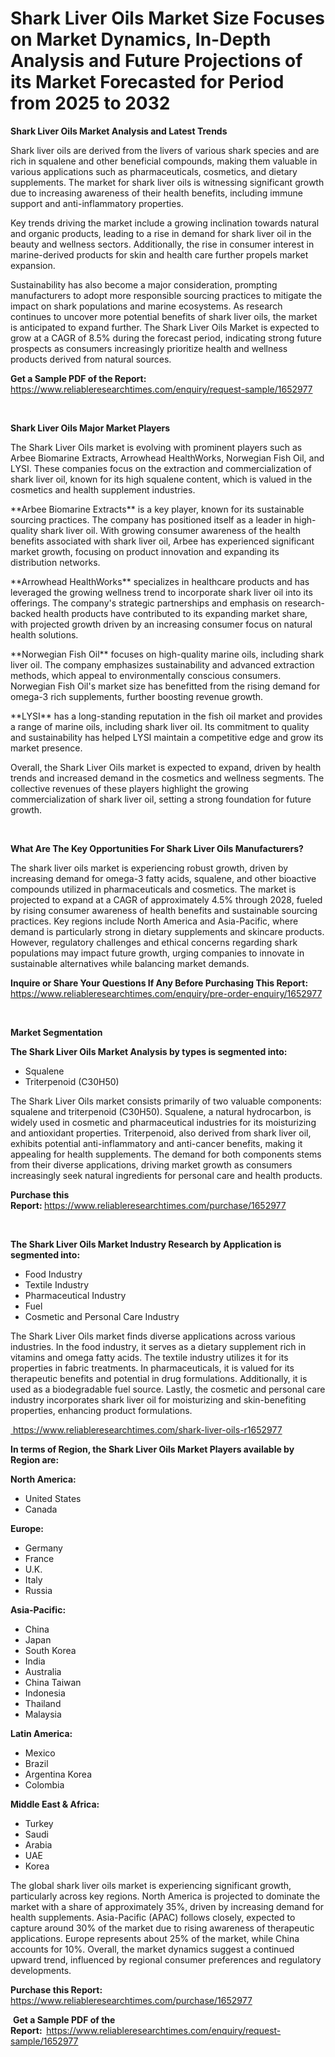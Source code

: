 <p><h1>Shark Liver Oils Market Size Focuses on Market Dynamics, In-Depth Analysis and Future Projections of its Market Forecasted for Period from 2025 to 2032</h1></p><p><strong>Shark Liver Oils Market Analysis and Latest Trends</strong></p>
<p><p>Shark liver oils are derived from the livers of various shark species and are rich in squalene and other beneficial compounds, making them valuable in various applications such as pharmaceuticals, cosmetics, and dietary supplements. The market for shark liver oils is witnessing significant growth due to increasing awareness of their health benefits, including immune support and anti-inflammatory properties. </p><p>Key trends driving the market include a growing inclination towards natural and organic products, leading to a rise in demand for shark liver oil in the beauty and wellness sectors. Additionally, the rise in consumer interest in marine-derived products for skin and health care further propels market expansion. </p><p>Sustainability has also become a major consideration, prompting manufacturers to adopt more responsible sourcing practices to mitigate the impact on shark populations and marine ecosystems. As research continues to uncover more potential benefits of shark liver oils, the market is anticipated to expand further. The Shark Liver Oils Market is expected to grow at a CAGR of 8.5% during the forecast period, indicating strong future prospects as consumers increasingly prioritize health and wellness products derived from natural sources.</p></p>
<p><strong>Get a Sample PDF of the Report:&nbsp;</strong> <a href="https://www.reliableresearchtimes.com/enquiry/request-sample/1652977?utm_campaign=3103&utm_medium=2&utm_source=Github&utm_content=ia&utm_term=18042025&utm_id=shark-liver-oils">https://www.reliableresearchtimes.com/enquiry/request-sample/1652977</a></p>
<p>&nbsp;</p>
<p><strong>Shark Liver Oils Major Market Players</strong></p>
<p><p>The Shark Liver Oils market is evolving with prominent players such as Arbee Biomarine Extracts, Arrowhead HealthWorks, Norwegian Fish Oil, and LYSI. These companies focus on the extraction and commercialization of shark liver oil, known for its high squalene content, which is valued in the cosmetics and health supplement industries.</p><p>**Arbee Biomarine Extracts** is a key player, known for its sustainable sourcing practices. The company has positioned itself as a leader in high-quality shark liver oil. With growing consumer awareness of the health benefits associated with shark liver oil, Arbee has experienced significant market growth, focusing on product innovation and expanding its distribution networks.</p><p>**Arrowhead HealthWorks** specializes in healthcare products and has leveraged the growing wellness trend to incorporate shark liver oil into its offerings. The company's strategic partnerships and emphasis on research-backed health products have contributed to its expanding market share, with projected growth driven by an increasing consumer focus on natural health solutions.</p><p>**Norwegian Fish Oil** focuses on high-quality marine oils, including shark liver oil. The company emphasizes sustainability and advanced extraction methods, which appeal to environmentally conscious consumers. Norwegian Fish Oil's market size has benefitted from the rising demand for omega-3 rich supplements, further boosting revenue growth.</p><p>**LYSI** has a long-standing reputation in the fish oil market and provides a range of marine oils, including shark liver oil. Its commitment to quality and sustainability has helped LYSI maintain a competitive edge and grow its market presence.</p><p>Overall, the Shark Liver Oils market is expected to expand, driven by health trends and increased demand in the cosmetics and wellness segments. The collective revenues of these players highlight the growing commercialization of shark liver oil, setting a strong foundation for future growth.</p></p>
<p>&nbsp;</p>
<p><strong>What Are The Key Opportunities For Shark Liver Oils Manufacturers?</strong></p>
<p><p>The shark liver oils market is experiencing robust growth, driven by increasing demand for omega-3 fatty acids, squalene, and other bioactive compounds utilized in pharmaceuticals and cosmetics. The market is projected to expand at a CAGR of approximately 4.5% through 2028, fueled by rising consumer awareness of health benefits and sustainable sourcing practices. Key regions include North America and Asia-Pacific, where demand is particularly strong in dietary supplements and skincare products. However, regulatory challenges and ethical concerns regarding shark populations may impact future growth, urging companies to innovate in sustainable alternatives while balancing market demands.</p></p>
<p><strong>Inquire or Share Your Questions If Any Before Purchasing This Report:</strong> <a href="https://www.reliableresearchtimes.com/enquiry/pre-order-enquiry/1652977?utm_campaign=3103&utm_medium=2&utm_source=Github&utm_content=ia&utm_term=18042025&utm_id=shark-liver-oils">https://www.reliableresearchtimes.com/enquiry/pre-order-enquiry/1652977</a></p>
<p>&nbsp;</p>
<p><strong>Market Segmentation</strong></p>
<p><strong>The Shark Liver Oils Market Analysis by types is segmented into:</strong></p>
<p><ul><li>Squalene</li><li>Triterpenoid (C30H50)</li></ul></p>
<p><p>The Shark Liver Oils market consists primarily of two valuable components: squalene and triterpenoid (C30H50). Squalene, a natural hydrocarbon, is widely used in cosmetic and pharmaceutical industries for its moisturizing and antioxidant properties. Triterpenoid, also derived from shark liver oil, exhibits potential anti-inflammatory and anti-cancer benefits, making it appealing for health supplements. The demand for both components stems from their diverse applications, driving market growth as consumers increasingly seek natural ingredients for personal care and health products.</p></p>
<p><strong>Purchase this Report:&nbsp;</strong><a href="https://www.reliableresearchtimes.com/purchase/1652977?utm_campaign=3103&utm_medium=2&utm_source=Github&utm_content=ia&utm_term=18042025&utm_id=shark-liver-oils">https://www.reliableresearchtimes.com/purchase/1652977</a></p>
<p>&nbsp;</p>
<p><strong>The Shark Liver Oils Market Industry Research by Application is segmented into:</strong></p>
<p><ul><li>Food Industry</li><li>Textile Industry</li><li>Pharmaceutical Industry</li><li>Fuel</li><li>Cosmetic and Personal Care Industry</li></ul></p>
<p><p>The Shark Liver Oils market finds diverse applications across various industries. In the food industry, it serves as a dietary supplement rich in vitamins and omega fatty acids. The textile industry utilizes it for its properties in fabric treatments. In pharmaceuticals, it is valued for its therapeutic benefits and potential in drug formulations. Additionally, it is used as a biodegradable fuel source. Lastly, the cosmetic and personal care industry incorporates shark liver oil for moisturizing and skin-benefiting properties, enhancing product formulations.</p></p>
<p><a href="https://www.reliableresearchtimes.com/shark-liver-oils-r1652977?utm_campaign=3103&utm_medium=2&utm_source=Github&utm_content=ia&utm_term=18042025&utm_id=shark-liver-oils">&nbsp;https://www.reliableresearchtimes.com/shark-liver-oils-r1652977</a></p>
<p><strong>In terms of Region, the Shark Liver Oils Market Players available by Region are:</strong></p>
<p>
    <p> <strong> North America: </strong>
        <ul>
            <li>United States</li>
            <li>Canada</li>
        </ul>
        </p> 
    <p> <strong> Europe: </strong>
        <ul>
            <li>Germany</li>
            <li>France</li>
            <li>U.K.</li>
            <li>Italy</li>
            <li>Russia</li>
        </ul>
        </p> 
    <p> <strong> Asia-Pacific: </strong>
        <ul>
            <li>China</li>
            <li>Japan</li>
            <li>South Korea</li>
            <li>India</li>
            <li>Australia</li>
            <li>China Taiwan</li>
            <li>Indonesia</li>
            <li>Thailand</li>
            <li>Malaysia</li>
        </ul>
        </p> 
    <p> <strong> Latin America: </strong>
        <ul>
            <li>Mexico</li>
            <li>Brazil</li>
            <li>Argentina Korea</li>
            <li>Colombia</li>
        </ul>
        </p> 
    <p> <strong> Middle East & Africa: </strong>
        <ul>
            <li>Turkey</li>
            <li>Saudi</li>
            <li>Arabia</li>
            <li>UAE</li>
            <li>Korea</li>
        </ul>
    </p>
    </p>
<p><p>The global shark liver oils market is experiencing significant growth, particularly across key regions. North America is projected to dominate the market with a share of approximately 35%, driven by increasing demand for health supplements. Asia-Pacific (APAC) follows closely, expected to capture around 30% of the market due to rising awareness of therapeutic applications. Europe represents about 25% of the market, while China accounts for 10%. Overall, the market dynamics suggest a continued upward trend, influenced by regional consumer preferences and regulatory developments.</p></p>
<p><strong>Purchase this Report: </strong><a href="https://www.reliableresearchtimes.com/purchase/1652977?utm_campaign=3103&utm_medium=2&utm_source=Github&utm_content=ia&utm_term=18042025&utm_id=shark-liver-oils">https://www.reliableresearchtimes.com/purchase/1652977</a></p>
<p>&nbsp;<strong>Get a Sample PDF of the Report:&nbsp;&nbsp;</strong><a href="https://www.reliableresearchtimes.com/enquiry/request-sample/1652977?utm_campaign=3103&utm_medium=2&utm_source=Github&utm_content=ia&utm_term=18042025&utm_id=shark-liver-oils">https://www.reliableresearchtimes.com/enquiry/request-sample/1652977</a></p>
<p><strong></strong></p>
<p><p></p><p></p><p></p></p>
